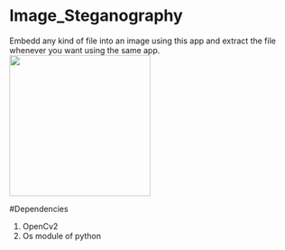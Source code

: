 # Image_Steganography

Embedd any kind of file into an image using this app and extract the file whenever you want using the same app.
<img height="250px" src="https://i.pinimg.com/originals/29/25/d4/2925d4a7177ace6b736800cced78d90b.gif" alt=""/>

#Dependencies
1. OpenCv2 
2. Os module of python
